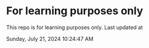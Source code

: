 # For learning purposes only
This repo is for learning purposes only.
Last updated at

Sunday, July 21, 2024 10:24:47 AM

